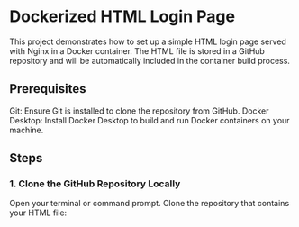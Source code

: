 # Dockerized HTML Login Page
This project demonstrates how to set up a simple HTML login page served with Nginx in a Docker container. The HTML file is stored in a GitHub repository and will be automatically included in the container build process.
## Prerequisites
Git: Ensure Git is installed to clone the repository from GitHub.
Docker Desktop: Install Docker Desktop to build and run Docker containers on your machine.
## Steps
### 1. Clone the GitHub Repository Locally
Open your terminal or command prompt.
Clone the repository that contains your HTML file:
